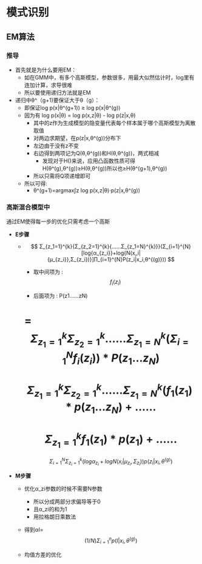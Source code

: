 # 模式识别

## EM算法

### 推导

- 首先就是为什么要用EM：
  - 如在GMM中，有多个高斯模型，参数很多，用最大似然估计时，log里有连加计算，求导很难
  - 所以要使用递归方法就是EM
- 递归中θ^（g+1)要保证大于θ（g）：
  - 即保证log p(x|θ^(g+1)) ≥ log p(x|θ^(g))
  - 因为有 log p(x|θ) = log p(x,z|θ) - log p(z|x,θ)
    - 其中的z作为生成模型的隐变量代表每个样本属于哪个高斯模型为离散取值
    - 对两边求期望，在p(z|x,θ^(g))分布下
    - 左边由于没有z不变
    - 右边得到两项记为Q(θ,θ^(g))和H(θ,θ^(g))，两式相减
      - 发现对于H()来说，应用凸函数性质可得H(θ^(g),θ^(g))≥H(θ,θ^(g))所以也≥H(θ^(g+1),θ^(g))
    - 所以只需将Q项递增即可
  - 所以可得:
    - θ^(g+1)=argmax∫z log p(x,z|θ)·p(z|x,θ^(g))

### 高斯混合模型中

通过EM使得每一步的优化只需考虑一个高斯

- **E步骤**

  - $$
    Σ_{z_1=1}^{k}{Σ_{z_2=1}^{k}{……Σ_{z_1=N}^{k}}}(Σ_{i=1}^{N}[log{α_{z_i}}+log{N(x_i|{μ_{z_i}},Σ_{z_i})}]∏_{i=1}^{N}P(z_i|x_i,θ^{(g)}))
    $$

    - 取中间项为 :
      $$
      f_i(z_i)
      $$

    - 后面项为 :                                                                                                            P(z1……zN)

    =
    $$
    Σ_{z_1=1}^{k}{Σ_{z_2=1}^{k}{……Σ_{z_1=N}^{k}}}(Σ_{i=1}^{N}f_i(z_i))*P(z_1…z_N)
    $$
    =
    $$
    Σ_{z_1=1}^{k}{Σ_{z_2=1}^{k}{……Σ_{z_1=N}^{k}}}(f_1(z_1)*p(z_1…z_N)+……
    $$
    =
    $$
    Σ_{z_1=1}^{k}f_1(z_1)*p(z_1)+……
    $$
    =
    $$
    Σ_{i=1}^{N}{Σ_{z_i=1}^{k}}(logα_{z_i}+logN(x_i|μ_{z_i},Σ_{z_i}))p(z_i|x_i,θ^{(g)})
    $$

- **M步骤**

  - 优化α_zi参数的时候不需要N参数

    - 所以分成两部分求偏导等于0
    - 且α_zi的和为1
    - 用拉格朗日乘数法

  - 得到αl=
    $$
    (1/N)Σ_{i=1}^{n}p({l}|x_i,θ^{(g)})
    $$

  - 均值方差的优化